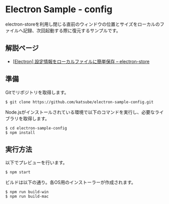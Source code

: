 # Electron Sample - config
electron-storeを利用し閉じる直前のウィンドウの位置とサイズをローカルのファイルへ記録、次回起動する際に復元するサンプルです。

## 解説ページ
* [[Electron] 設定情報をローカルファイルに簡単保存 – electron-store](https://blog.katsubemakito.net/nodejs/electron/electron-store)

## 準備
Gitでリポジトリを取得します。
```shellsession
$ git clone https://github.com/katsube/electron-sample-config.git
```

Node.jsがインストールされている環境で以下のコマンドを実行し、必要なライブラリを取得します。
```shellsession
$ cd electron-sample-config
$ npm install
```

## 実行方法
以下でプレビューを行います。
```shellsession
$ npm start
```

ビルドは以下の通り。各OS用のインストーラーが作成されます。
```shellsession
$ npm run build-win
$ npm run build-mac
```
